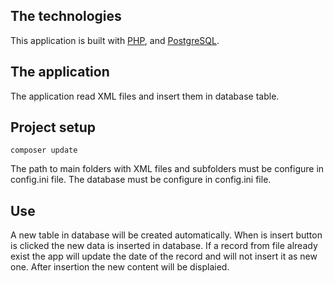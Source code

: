 ## The technologies

This application is built with [PHP](https://www.php.com), and [PostgreSQL](https://https://www.postgresql.org/).

## The application
The application read XML files and insert them in database table.


## Project setup
```
composer update
```
The path to main folders with XML files and subfolders must be configure in config.ini file.
The database must be configure in config.ini file.

## Use

A new table in database will be created automatically.
When is insert button is clicked the new data is inserted in database. 
If a record from file already exist the app will update the date of the record and will not insert it as new one.
After insertion the new content will be displaied.
